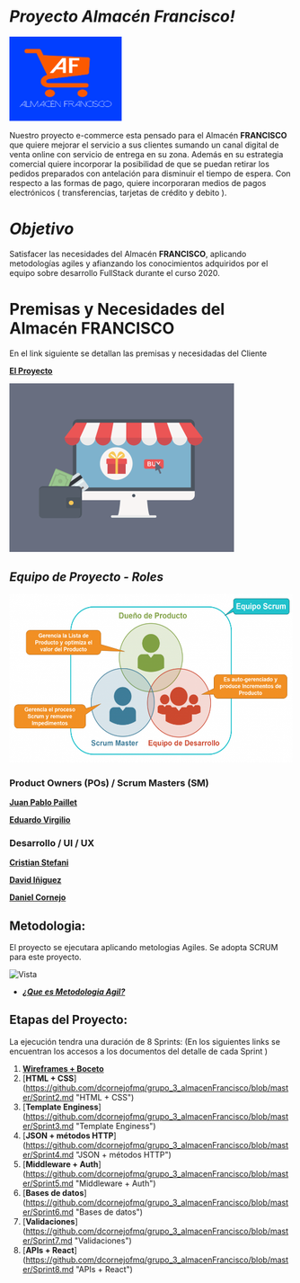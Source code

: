 # *Proyecto Almacén Francisco!*

<img width="200" height="150"  alt="Equipo Scrum" src="https://github.com/dcornejofmq/grupo_3_almacenFrancisco/blob/master/Public/Img/Logo_Almacen_Francisco_100x100.jpg">

Nuestro proyecto e-commerce esta pensado para el Almacén  **FRANCISCO** que quiere mejorar el servicio a sus clientes sumando un canal digital de venta online con servicio de entrega en su zona. Además en su estrategia comercial quiere incorporar la posibilidad de que se puedan retirar los pedidos preparados con antelación para disminuir el tiempo de espera. Con respecto a las formas de pago, quiere incorporaran medios de pagos electrónicos ( transferencias, tarjetas de crédito y debito ).

# *Objetivo*

Satisfacer las necesidades del Almacén **FRANCISCO**, aplicando metodologías agiles y afianzando los conocimientos adquiridos por el equipo sobre desarrollo FullStack durante el curso 2020.

# Premisas y Necesidades del Almacén **FRANCISCO**

En el link siguiente se detallan las premisas y necesidadas del Cliente

[**El Proyecto**](https://github.com/dcornejofmq/grupo_3_almacenFrancisco/blob/master/Premisas.md "El Proyecto")

<img width="400" height="300"  alt="eCommerce" src="https://github.com/dcornejofmq/grupo_3_almacenFrancisco/blob/master/Public/Img/ecommerce.gif">


## *Equipo de Proyecto - Roles*

<img width="600" height="300"  alt="Equipo Scrum" src="https://github.com/dcornejofmq/grupo_3_almacenFrancisco/blob/master/Public/Img/Equipo_SCRUM.png">

### Product Owners (POs) / Scrum Masters (SM)

[**Juan Pablo Paillet**](https://www.linkedin.com/in/pailletjp/ "Juan Pablo Paillet")

[**Eduardo Virgilio**](https://www.linkedin.com/in/eduardomiguelvirgilio/ "Eduardo Virgilio")

### Desarrollo / UI / UX

[**Cristian Stefani**](https://github.com/dcornejofmq/grupo_3_almacenFrancisco/blob/master/CristianStefani.md "Cristian Stefani")

[**David Iñiguez**](https://github.com/dcornejofmq/grupo_3_almacenFrancisco/blob/master/DavidIniguez.md "David Iñiguez")

[**Daniel Cornejo**](https://github.com/dcornejofmq/grupo_3_almacenFrancisco/blob/master/DanielCornejo.md "Daniel Cornejo")

## Metodologia:
El proyecto se ejecutara aplicando metologias Agiles. Se adopta SCRUM para este proyecto.

![Vista](https://comunidad.iebschool.com/metodologiasagiles/files/2015/05/metodologias-agiles.jpg)
-  [___¿Que es Metodologia Agil?___](https://prezi.com/qqawvvdi9as_/metodologias-agiles/)

## Etapas del Proyecto:
La ejecución tendra una duración de 8 Sprints:
(En los siguientes links se encuentran los accesos a los documentos del detalle de cada Sprint )

1. [**Wireframes + Boceto**](https://github.com/dcornejofmq/grupo_3_almacenFrancisco/blob/master/Sprint1.md "Wireframes + Boceto")
2. [**HTML + CSS**]
(https://github.com/dcornejofmq/grupo_3_almacenFrancisco/blob/master/Sprint2.md "HTML + CSS")
3. [**Template Enginess**]
(https://github.com/dcornejofmq/grupo_3_almacenFrancisco/blob/master/Sprint3.md "Template Enginess")
4. [**JSON + métodos HTTP**]
(https://github.com/dcornejofmq/grupo_3_almacenFrancisco/blob/master/Sprint4.md "JSON + métodos HTTP")
5. [**Middleware + Auth**]
(https://github.com/dcornejofmq/grupo_3_almacenFrancisco/blob/master/Sprint5.md "Middleware + Auth")
6. [**Bases de datos**]
(https://github.com/dcornejofmq/grupo_3_almacenFrancisco/blob/master/Sprint6.md "Bases de datos")
7. [**Validaciones**]
(https://github.com/dcornejofmq/grupo_3_almacenFrancisco/blob/master/Sprint7.md "Validaciones")
8. [**APIs + React**]
(https://github.com/dcornejofmq/grupo_3_almacenFrancisco/blob/master/Sprint8.md "APIs + React")

